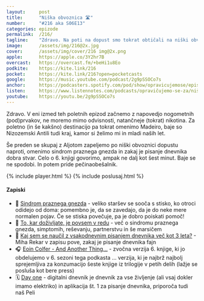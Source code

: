 ```yaml
---
layout: 	post
title:  	"Niška obvoznica 🛣️"
number: 	"#216 aka S06E13"
categories:	epizode
permalink:	/216/
tagline: 	"Zdravo. Na poti na dopust smo tokrat obtičali na niški obvoznici, a se kaj kmalu preselimo na Madeiro, oz Nizozemske Antile, ker tja hodijo hupi frudi(ke) naših let."
image:		/assets/img/216@2x.jpg
cover:		/assets/img/cover/216 img@2x.png
apple:		https://apple.co/3Y2hr7B
overcast:	https://overcast.fm/+beHi1u8Eo
podkite:	https://kite.link/216
pocket:		https://kite.link/216?open=pocketcasts
google:		https://music.youtube.com/podcast/2g9pSSOCo7s
anchor:		https://podcasters.spotify.com/pod/show/opravicujemose/episodes/Nika-obvoznica-e2m16r8
listen:		https://www.listennotes.com/podcasts/opravičujemo-se-za/niška-obvoznica-aIZjHrEG82_/embed/
youtube:	https://youtu.be/2g9pSSOCo7s
---
```


Zdravo. V eni izmed teh poletnih epizod začnemo z napovedjo nogometnih (pod)prvakov, ne moremo mimo odvisnosti, natančneje (tokrat) nikotina. Za poletno (in še kakšno) destinacijo pa tokrat omenimo Madeiro, baje so Nizozemski Antili tudi kraj, kamor si želimo mi in mladi naših let. 

Še preden se skupaj z Aljotom zapeljemo po niški obvoznici dopustu naproti, omenimo sindrom praznega gnezda in zakaj je pisanje dnevnika dobra stvar. Celo o 6. knjigi govorimo, ampak ne dalj kot šest minut. Baje se ne spodobi. In potem pride pečinaobešalnik. 

{% include player.html %}
{% include poslusaj.html %}

<!--break-->

#### Zapiski

- 🪹 [Sindrom praznega gnezda](https://sensa.metropolitan.si/osebna-rast/stiske-starsev-ko-otroci-odidejo-od-doma-sindrom-praznega-gnezda/) - veliko staršev se sooča s stisko, ko otroci odidejo od doma: pomembno je, da se zavedajo, da je do neke mere normalen pojav. Če se stiska povečuje, pa je dobro poiskati pomoč! 
- 👫 [To, kar doživljate, je povsem v redu](https://hedepy.si/o-dusevnem-zdravju/sindrom-praznega-gnezda) - več o sindromu praznega gnezda, simptomih, reševanju, partnerstvu in še marsičem 
- 📔 [Kaj sem se naučil z vsakodnevnim pisanjem dnevnika več kot 3 leta?](https://mr.si/) - Miha Rekar v zapisu pove, zakaj je pisanje dnevnika fajn 
- 🎧 [Eoin Colfer - And Another Thing...](https://www.audible.com/pd/And-Another-Thing-Audiobook/B002V0M3PC) - zvočna verzija 6. knjige, ki jo obdelujemo v 6. sezoni tega podkasta ... verzija, ki je najbrž najbolj sprejemljiva za konzumacijo šeste knjige iz trilogije v petih delih (lažje se posluša kot bere press) 
- 🗓️ [Day one](https://dayoneapp.com/) - digitalni dnevnik je dnevnik za vse življenje (ali vsaj dokler imamo elektriko) in aplikacija št. 1 za pisanje dnevnika, priporoča tudi naš Peli 